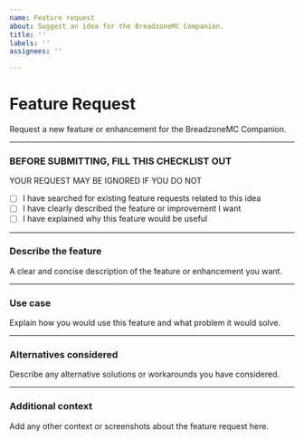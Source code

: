 ```yaml
---
name: Feature request
about: Suggest an idea for the BreadzoneMC Companion.
title: ''
labels: ''
assignees: ''

---
```


# Feature Request

Request a new feature or enhancement for the BreadzoneMC Companion.

---

### BEFORE SUBMITTING, FILL THIS CHECKLIST OUT  
YOUR REQUEST MAY BE IGNORED IF YOU DO NOT

- [ ] I have searched for existing feature requests related to this idea  
- [ ] I have clearly described the feature or improvement I want  
- [ ] I have explained why this feature would be useful  

---

### Describe the feature  
A clear and concise description of the feature or enhancement you want.

---

### Use case  
Explain how you would use this feature and what problem it would solve.

---

### Alternatives considered  
Describe any alternative solutions or workarounds you have considered.

---

### Additional context  
Add any other context or screenshots about the feature request here.
